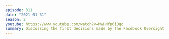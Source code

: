 ```yaml
---
episode: 311
date: "2021-01-31"
season: 2
youtube: https://www.youtube.com/watch?v=MwHNfp6iDqc
summary: Discussing the first decisions made by the Facebook Oversight Board
---
```

